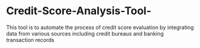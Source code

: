 # Credit-Score-Analysis-Tool-
This tool is to automate the process of credit score evaluation by integrating data from various sources including credit bureaus and banking transaction records
